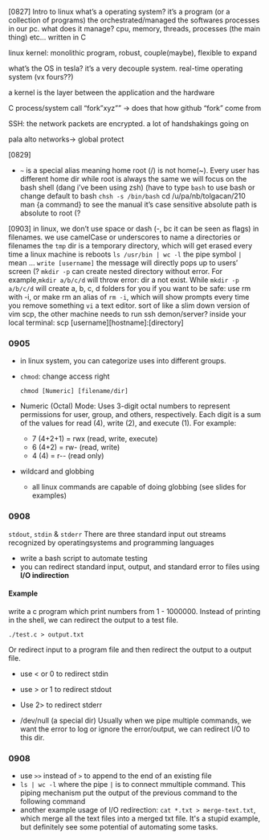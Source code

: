 [0827]
Intro to linux
what’s a operating system? it’s a program (or a collection of programs) the orchestrated/managed the softwares processes in our pc. what does it manage? cpu, memory, threads, processes (the main thing) etc…
written in C


linux kernel: monolithic program, robust, couple(maybe), flexible to expand

what’s the OS in tesla? it’s a very decouple system. real-time operating system (vx fours??) 

a kernel is the layer between the application and the hardware

C process/system call “fork”xyz”” -> does that how github “fork” come from

SSH: the network packets are encrypted. a lot of handshakings going on

pala alto networks-> global protect


[0829]
- `~` is a special alias meaning home 
root (/) is not home(~). Every user has different home dir while root is always the same
we will focus on the bash shell (dang i’ve been using zsh) (have to type `bash` to use bash or change default to bash  `chsh -s /bin/bash`
cd /u/pa/nb/tolgacan/210
man {a command} to see the manual
it’s case sensitive 
absolute path is absolute to root (?


[0903]
in linux, we don’t use space or dash (-, bc it can be seen as flags) in filenames. we use camelCase or underscores to name a directories or filenames
the `tmp` dir is a temporary directory, which will get erased every time a linux machine is reboots
`ls /usr/bin | wc -l` the pipe symbol `|` mean …
`write [username]` the message will directly pops up to users’ screen (?
`mkdir -p` can create nested directory without error. For example,`mkdir a/b/c/d` will throw error: dir a not exist. While `mkdir -p a/b/c/d` will create a, b, c, d folders for you
if you want to be safe: use rm with -i, or make rm an alias of `rm -i`, which will show prompts every time you remove something
`vi` a text editor. sort of like a slim down version of vim
scp, the other machine needs to run ssh demon/server?
inside your local terminal: scp [username][hostname]:[directory]

### 0905
- in linux system, you can categorize uses into different groups.
- `chmod`: change access right

    `chmod [Numeric] [filename/dir]`

- Numeric (Octal) Mode: Uses 3-digit octal numbers to represent permissions for user, group, and others, respectively. Each digit is a sum of the values for read (4), write (2), and execute (1). For example:
    - 7 (4+2+1) = rwx (read, write, execute)
    - 6 (4+2) = rw- (read, write)
    - 4 (4) = r-- (read only)

- wildcard and globbing
    - all linux commands are capable of doing globbing (see slides for examples)

### 0908
`stdout`, `stdin` & `stderr` There are three standard input out streams recognized by operatingsystems and programming languages

- write a bash script to automate testing
- you can redirect standard input, output, and standard error to files using <b> I/O indirection </b>
#### Example
write a c program which print numbers from 1 - 1000000. Instead of printing in the shell, we can redirect the output to a test file. 
```
./test.c > output.txt
```
Or redirect input to a program file and then redirect the output to a output file.

- use < or 0 to redirect stdin
- use > or 1 to redirect stdout
- Use 2> to redirect stderr

- /dev/null (a special dir) Usually when we pipe multiple commands, we want the error to log or ignore the error/output, we can redirect I/O to this dir.

### 0908
- use `>>` instead of `>` to append to the end of an existing file
- `ls | wc -l` where the pipe `|` is to connect mmultiple command. This piping mechanism put the output of the previous command to the following command
- another example usage of I/O redirection: `cat *.txt > merge-text.txt`, which merge all the text files into a merged txt file. It's a stupid example, but definitely see some potential of automating some tasks.
